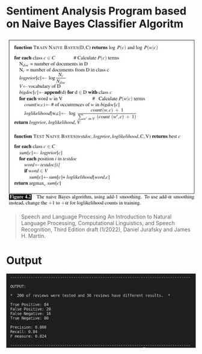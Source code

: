 # Sentiment Analysis Program based on Naive Bayes Classifier Algoritm

![Naive Bayes Algorithm](./screen-shots/algorithm.jpg?raw=true "Naive Bayes Algorithm Title")
> Speech and Language Processing An Introduction to Natural Language Processing, Computational Linguistics, and Speech Recognition, Third Edition draft (1/2022), Daniel Jurafsky and James H. Martin.


# Output 

![Naive Bayes Algorithm](./screen-shots/output.jpg?raw=true "Output Title")